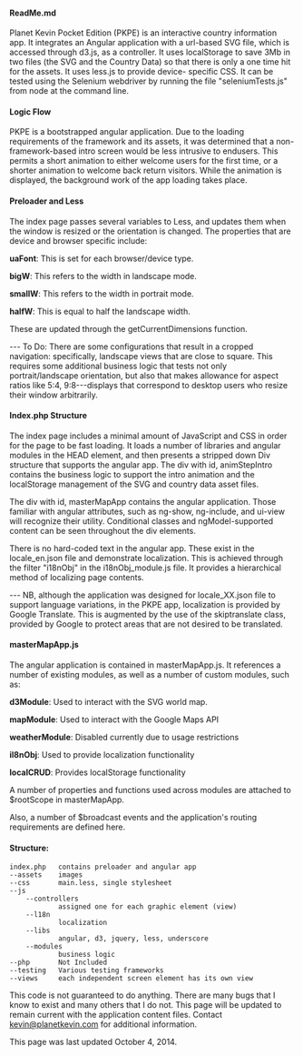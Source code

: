 #### ReadMe.md

Planet Kevin Pocket Edition (PKPE) is an interactive country information 
app. It integrates an Angular application with a url-based SVG file, 
which is accessed through d3.js, as a controller. It uses localStorage to 
save 3Mb in two files (the SVG and the Country Data) so that there is
only a one time hit for the assets. It uses less.js to provide device-
specific CSS. It can be tested using the Selenium webdriver by running 
the file "seleniumTests.js" from node at the command line.

#### Logic Flow

PKPE is a bootstrapped angular application. Due to the loading 
requirements of the framework and its assets, it was determined that a non-
framework-based intro screen would be less intrusive to endusers. This 
permits a short animation to either welcome users for the first time,
or a shorter animation to welcome back return visitors. While the 
animation is displayed, the background work of the app loading takes
place.

#### Preloader and Less

The index page passes several variables to Less, and updates them 
when the window is resized or the orientation is changed. The
properties that are device and browser specific include:

**uaFont**:		This is set for each browser/device type.

**bigW**:		This refers to the width in landscape mode.

**smallW**:		This refers to the width in portrait mode.

**halfW**:		This is equal to half the landscape width.

These are updated through the getCurrentDimensions function.

--- To Do: There are some configurations that result in
    a cropped navigation: specifically, landscape views that 
    are close to square. This requires some additional
    business logic that tests not only portrait/landscape
    orientation, but also that makes allowance for aspect
    ratios like 5:4, 9:8---displays that correspond to 
    desktop users who resize their window arbitrarily.

#### Index.php Structure

The index page includes a minimal amount of JavaScript and CSS in 
order for the page to be fast loading. It loads a number of libraries
and angular modules in the HEAD element, and then presents a
stripped down Div structure that supports the angular app. The div
with id, animStepIntro contains the business logic to support the
intro animation and the localStorage management of the SVG and
country data asset files.

The div with id, masterMapApp contains the angular application.
Those familiar with angular attributes, such as ng-show, ng-include,
and ui-view will recognize their utility. Conditional classes
and ngModel-supported content can be seen throughout the div elements.

There is no hard-coded text in the angular app. These exist in the 
locale_en.json file and demonstrate localization. This is achieved 
through the filter "i18nObj" in the i18nObj_module.js file. It 
provides a hierarchical method of localizing page contents.

--- NB, although the application was designed for locale_XX.json
	file to support language variations, in the PKPE app, localization
	is provided by Google Translate. This is augmented by the use of
	the skiptranslate class, provided by Google to protect areas that
	are not desired to be translated.

#### masterMapApp.js

The angular application is contained in masterMapApp.js. It references
a number of existing modules, as well as a number of custom modules, 
such as:

**d3Module**:		Used to interact with the SVG world map.

**mapModule**:		Used to interact with the Google Maps API

**weatherModule**:	Disabled currently due to usage restrictions

**il8nObj**:		Used to provide localization functionality

**localCRUD**:		Provides localStorage functionality

A number of properties and functions used across modules are 
attached to $rootScope in masterMapApp. 

Also, a number of $broadcast events and the application's
routing requirements are defined here.


#### Structure:

	index.php 	contains preloader and angular app
	--assets 	images
	--css 		main.less, single stylesheet
	--js
		--controllers
				assigned one for each graphic element (view)
		--l18n
				localization
		--libs
				angular, d3, jquery, less, underscore
		--modules
				business logic
	--php 		Not Included
	--testing	Various testing frameworks
	--views		each independent screen element has its own view

This code is not guaranteed to do anything. There are many bugs that 
I know to exist and many others that I do not. This page will be
updated to remain current with the application content files. Contact
kevin@planetkevin.com for additional information.

This page was last updated October 4, 2014.


